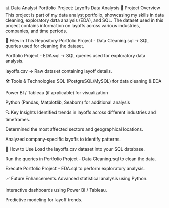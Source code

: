📊 Data Analyst Portfolio Project: Layoffs Data Analysis
📌 Project Overview
This project is part of my data analyst portfolio, showcasing my skills in data cleaning, exploratory data analysis (EDA), and SQL. The dataset used in this project contains information on layoffs across various industries, companies, and time periods.

📁 Files in This Repository
Portfolio Project - Data Cleaning.sql → SQL queries used for cleaning the dataset.

Portfolio Project - EDA.sql → SQL queries used for exploratory data analysis.

layoffs.csv → Raw dataset containing layoff details.

🛠️ Tools & Technologies
SQL (PostgreSQL/MySQL) for data cleaning & EDA

Power BI / Tableau (if applicable) for visualization

Python (Pandas, Matplotlib, Seaborn) for additional analysis

🔍 Key Insights
Identified trends in layoffs across different industries and timeframes.

Determined the most affected sectors and geographical locations.

Analyzed company-specific layoffs to identify patterns.

🚀 How to Use
Load the layoffs.csv dataset into your SQL database.

Run the queries in Portfolio Project - Data Cleaning.sql to clean the data.

Execute Portfolio Project - EDA.sql to perform exploratory analysis.

📈 Future Enhancements
Advanced statistical analysis using Python.

Interactive dashboards using Power BI / Tableau.

Predictive modeling for layoff trends.

